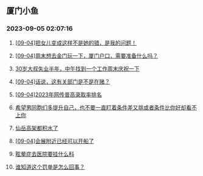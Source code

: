 ## 厦门小鱼 
### 2023-09-05 02:07:16

1. [[09-04]把女儿变成这样不是她的错，是我的问题！](http://bbs.xmfish.com/read-htm-tid-18065882.html)

2. [[09-04]周末想去金门玩一下，厦门户口，需要准备什么吗？](http://bbs.xmfish.com/read-htm-tid-18065937.html)

3. [30岁大叔失业半年，中午找到一个工作周末庆祝一下](http://bbs.xmfish.com/read-htm-tid-18066066.html)

4. [[09-04]话说，这有关部门是不是在赌？](http://bbs.xmfish.com/read-htm-tid-18066165.html)

5. [[09-04]2023年网传普高录取率排名](http://bbs.xmfish.com/read-htm-tid-18065889.html)

6. [希望男同胞们多提升自己，也不要一直盯着条件差又挑或者条件比你好却看不上你](http://bbs.xmfish.com/read-htm-tid-18065833.html)

7. [仙岳高架都积水了](http://bbs.xmfish.com/read-htm-tid-18066242.html)

8. [[09-04]会展附近已经可以开船了](http://bbs.xmfish.com/read-htm-tid-18066250.html)

9. [眩晕症去医院要挂什么科](http://bbs.xmfish.com/read-htm-tid-18065956.html)

10. [谁知道这个罚单是怎么回事？](http://bbs.xmfish.com/read-htm-tid-18066040.html)

